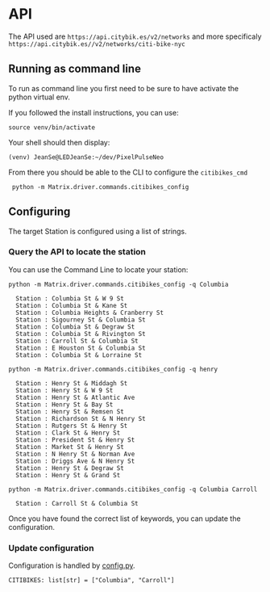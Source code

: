 
# API

The API used are `https://api.citybik.es/v2/networks` and more specificaly 
`https://api.citybik.es//v2/networks/citi-bike-nyc`

## Running as command line

To run as command line you first need to be sure to have activate the python virtual env.

If you followed the install instructions, you can use:

    source venv/bin/activate

Your shell should then display: 

    (venv) JeanSe@LEDJeanSe:~/dev/PixelPulseNeo 

From there you should be able to the CLI to configure the `citibikes_cmd`

     python -m Matrix.driver.commands.citibikes_config

## Configuring

The target Station is configured using a list of strings.

### Query the API to locate the station

You can use the Command Line to locate your station:

    python -m Matrix.driver.commands.citibikes_config -q Columbia

      Station : Columbia St & W 9 St
      Station : Columbia St & Kane St
      Station : Columbia Heights & Cranberry St
      Station : Sigourney St & Columbia St
      Station : Columbia St & Degraw St
      Station : Columbia St & Rivington St
      Station : Carroll St & Columbia St
      Station : E Houston St & Columbia St
      Station : Columbia St & Lorraine St

    python -m Matrix.driver.commands.citibikes_config -q henry
 
      Station : Henry St & Middagh St
      Station : Henry St & W 9 St
      Station : Henry St & Atlantic Ave
      Station : Henry St & Bay St
      Station : Henry St & Remsen St
      Station : Richardson St & N Henry St
      Station : Rutgers St & Henry St
      Station : Clark St & Henry St
      Station : President St & Henry St
      Station : Market St & Henry St
      Station : N Henry St & Norman Ave
      Station : Driggs Ave & N Henry St
      Station : Henry St & Degraw St
      Station : Henry St & Grand St

    python -m Matrix.driver.commands.citibikes_config -q Columbia Carroll

      Station : Carroll St & Columbia St

Once you have found the correct list of keywords, you can update the configuration.

### Update configuration

Configuration is handled by [config.py](../../../config.py).


    CITIBIKES: list[str] = ["Columbia", "Carroll"]


